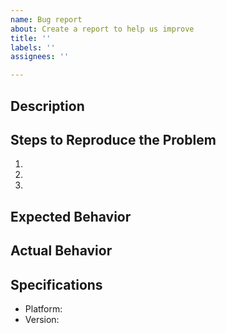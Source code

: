 ```yaml
---
name: Bug report
about: Create a report to help us improve
title: ''
labels: ''
assignees: ''

---
```


## Description

<!-- Thanks for your report! Please describe your problem or request here.
For questions, use https://github.com/idursun/jjui/discussions/new instead.
Feel free to remove any of the sections below if they don't seem useful. -->


## Steps to Reproduce the Problem

1.
1.
1.

## Expected Behavior


## Actual Behavior


## Specifications

- Platform:
- Version:
